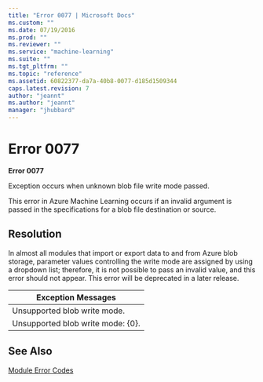 ```yaml
---
title: "Error 0077 | Microsoft Docs"
ms.custom: ""
ms.date: 07/19/2016
ms.prod: ""
ms.reviewer: ""
ms.service: "machine-learning"
ms.suite: ""
ms.tgt_pltfrm: ""
ms.topic: "reference"
ms.assetid: 60822377-da7a-40b8-0077-d185d1509344
caps.latest.revision: 7
author: "jeannt"
ms.author: "jeannt"
manager: "jhubbard"
---
```

# Error 0077
**Error 0077**  
  
 Exception occurs when unknown blob file write mode passed.  
  
 This error in Azure Machine Learning occurs if an invalid argument is passed in the specifications for a blob file destination or source.  
  
## Resolution  
 In almost all modules that import or export data to and from Azure blob storage, parameter values controlling the write mode are assigned by using a dropdown list; therefore, it is not possible to pass an invalid value, and this error should not appear. This error will be deprecated in a later release.  
  
|Exception Messages|  
|------------------------|  
|Unsupported blob write mode.|  
|Unsupported blob write mode: {0}.|  
  
## See Also  
 [Module Error Codes](machine-learning-module-error-codes.md)